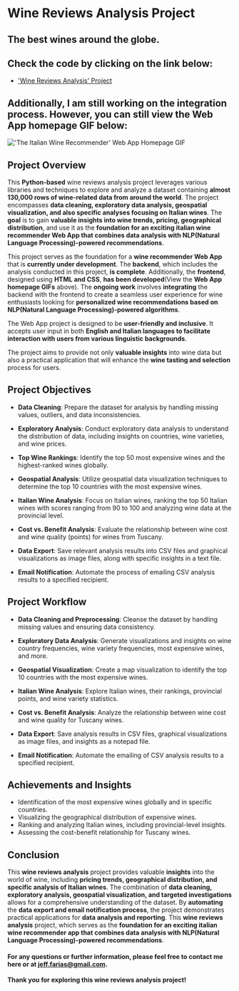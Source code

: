 # Wine Reviews Analysis Project
## The best wines around the globe.

## Check the code by clicking on the link below:
- ['Wine Reviews Analysis' Project](https://github.com/Kanvas33/Python-Wine-Reviews-Analysis/blob/main/Wine%20Review%20Analysis.ipynb)

## Additionally, I am still working on the integration process. However, you can still view the Web App homepage GIF below:

!['The Italian Wine Recommender' Web App Homepage GIF](https://github.com/Kanvas33/Italian-Wine-Recommender/blob/main/(GIF)The%20Italian%20Wine%20Recommender.gif)

## Project Overview

This **Python-based** wine reviews analysis project leverages various libraries and techniques to explore and analyze a dataset containing **almost 130,000 rows of wine-related data from around the world**. The project encompasses **data cleaning, exploratory data analysis, geospatial visualization, and also specific analyses focusing on Italian wines**. The **goal** is to gain **valuable insights into wine trends, pricing, geographical distribution**, and use it as the **foundation for an exciting italian wine recommender Web App that combines data analysis with NLP(Natural Language Processing)-powered recommendations**.

This project serves as the foundation for a **wine recommender Web App** that is **currently under development**. The **backend**, which includes the analysis conducted in this project, **is complete**. Additionally, the **frontend**, designed using **HTML and CSS**, **has been developed**(View the **Web App homepage GIFs** above). The **ongoing work** involves **integrating** the backend with the frontend to create a seamless user experience for wine enthusiasts looking for **personalized wine recommendations based on NLP(Natural Language Processing)-powered algorithms**. 

The Web App project is designed to be **user-friendly and inclusive**. It accepts user input in both **English and Italian languages to facilitate interaction with users from various linguistic backgrounds**.

The project aims to provide not only **valuable insights** into wine data but also a practical application that will enhance the **wine tasting and selection** process for users.

## Project Objectives

- **Data Cleaning**: Prepare the dataset for analysis by handling missing values, outliers, and data inconsistencies.

- **Exploratory Analysis**: Conduct exploratory data analysis to understand the distribution of data, including insights on countries, wine varieties, and wine prices.

- **Top Wine Rankings**: Identify the top 50 most expensive wines and the highest-ranked wines globally.

- **Geospatial Analysis**: Utilize geospatial data visualization techniques to determine the top 10 countries with the most expensive wines.

- **Italian Wine Analysis**: Focus on Italian wines, ranking the top 50 Italian wines with scores ranging from 90 to 100 and analyzing wine data at the provincial level.

- **Cost vs. Benefit Analysis**: Evaluate the relationship between wine cost and wine quality (points) for wines from Tuscany.

- **Data Export**: Save relevant analysis results into CSV files and graphical visualizations as image files, along with specific insights in a text file.

- **Email Notification**: Automate the process of emailing CSV analysis results to a specified recipient.

## Project Workflow

- **Data Cleaning and Preprocessing**: Cleanse the dataset by handling missing values and ensuring data consistency.

- **Exploratory Data Analysis**: Generate visualizations and insights on wine country frequencies, wine variety frequencies, most expensive wines, and more.

- **Geospatial Visualization**: Create a map visualization to identify the top 10 countries with the most expensive wines.

- **Italian Wine Analysis**: Explore Italian wines, their rankings, provincial points, and wine variety statistics.

- **Cost vs. Benefit Analysis**: Analyze the relationship between wine cost and wine quality for Tuscany wines.

- **Data Export**: Save analysis results in CSV files, graphical visualizations as image files, and insights as a notepad file.

- **Email Notification**: Automate the emailing of CSV analysis results to a specified recipient.

## Achievements and Insights

- Identification of the most expensive wines globally and in specific countries.
- Visualizing the geographical distribution of expensive wines.
- Ranking and analyzing Italian wines, including provincial-level insights.
- Assessing the cost-benefit relationship for Tuscany wines.

## Conclusion

This **wine reviews analysis** project provides valuable **insights** into the world of wine, including **pricing trends, geographical distribution, and specific analysis of Italian wines**. The combination of **data cleaning, exploratory analysis, geospatial visualization, and targeted investigations** allows for a comprehensive understanding of the dataset. By **automating** the **data export and email notification process**, the project demonstrates practical applications for **data analysis and reporting**.
This **wine reviews analysis** project, which serves as the **foundation for an exciting italian wine recommender app that combines data analysis with NLP(Natural Language Processing)-powered recommendations**.

#### For any questions or further information, please feel free to contact me here or at jeff.farias@gmail.com.

**Thank you for exploring this wine reviews analysis project!**
